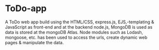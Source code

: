 # ToDo-app
A ToDo web app build using the HTML/CSS, express.js,  EJS,-templating &amp; JavaScript as front-end and at the backend node.js, MongoDB is used as data is stored at the mongoDB Atlas. Node modules such as Lodash, mongoose, etc. has been used to access the urls, create dynamic web pages &amp; manipulate the data.
